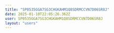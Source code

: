 ```yaml
---
title: "SP0535GGA7SG3CHGKAHM1Q8SDRMCCVN7D06SR8J"
date: 2025-01-10T22:05:26.362Z
user: SP0535GGA7SG3CHGKAHM1Q8SDRMCCVN7D06SR8J
layout: "users"
---
```

    